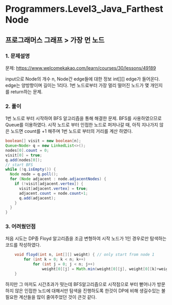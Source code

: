 # Programmers.Level3_Java_FarthestNode

## 프로그래머스 그래프 > 가장 먼 노드

### 1. 문제설명
문제: https://www.welcomekakao.com/learn/courses/30/lessons/49189

input으로 Node의 개수 n, Node간 edge들에 대한 정보 int[][] edge가 들어온다. edge는 양방향이며 길이는 1리다. 1번 노드로부터 가장 멀리 떨어진 노드가 몇 개인지를 return하는 문제. 

### 2. 풀이
1번 노드로 부터 시작하여 BFS 알고리즘을 통해 해결한 문제. BFS를 사용하였으므로 Queue를 이용하였다. 시작 노드로 부터 인접한 노드로 퍼저나갈 때, 아직 지나가지 않은 노드면 count를 +1 해주며 1번 노드로 부터의 거리를 계산 하였다.
```java
boolean[] visit = new boolean[n];
Queue<Node> q = new LinkedList<>();
nodes[0].count = 0;
visit[0] = true;
q.add(nodes[0]);
// start BFS
while (!q.isEmpty()) {
  Node node = q.poll();
  for (Node adjacent : node.adjacentNodes) {
    if (!visit[adjacent.vertex]) {
      visit[adjacent.vertex] = true;
      adjacent.count = node.count+1;
      q.add(adjacent);
    }
  }
}
```

### 3. 어려웠던점
처음 시도는 DP중 Floyd 알고리즘을 조금 변형하여 시작 노드가 1인 경우로만 탐색하는 코드를 작성하였다. 
```java
    void floyd(int n, int[][] weight) { // only start from node 1
    	for (int k = 0; k < n; k++)
			for (int j = 0; j < n; j++)
				weight[0][j] = Math.min(weight[0][j], weight[0][k]+weight[k][j]);
    }
```
하지만 그 마저도 시간초과가 떳는데 BFS알고리즘으로 시작점으로 부터 뻗어나가 방문하지 않은 인접한 노드에 대해서만 탐색을 진행하도록 한것이 DP에 비해 생길수있는 불필요한 계산들을 많이 줄여주었던 것이 큰것 같다.
